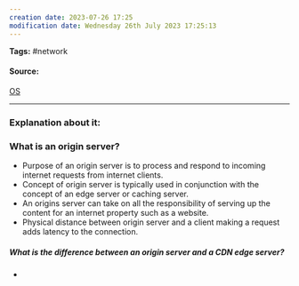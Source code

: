 ```yaml
---
creation date: 2023-07-26 17:25
modification date: Wednesday 26th July 2023 17:25:13
---
```


**Tags:** #network  

#### Source:
[OS](https://www.cloudflare.com/learning/cdn/glossary/origin-server/)

--------------------------------------

### Explanation about it:

### What is an origin server?

* Purpose of an origin server is to process and respond to incoming internet requests from internet clients.
* Concept of origin server is typically used in conjunction with the concept of an edge server or caching server.
* An origins server can take on all the responsibility of serving up the content for an internet property such as a website.
* Physical distance between origin server and a client making a request adds latency to the connection.


##### What is the difference between an origin server and a CDN edge server?

* 